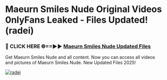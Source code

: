 # Maeurn Smiles Nude Original Videos 0nlyFans Leaked - Files Updated! (radei)

<h3>🔴 CLICK HERE 🌐==►► <a href="https://tinyurl.com/5h6xmrr3" rel="nofollow">Maeurn Smiles Nude Updated Files</a></h3>

Get Maeurn Smiles Nude and all content. Now you can access all videos and pictures of Maeurn Smiles Nude. New Updated Files 2025!

[![radei](https://i.imgur.com/KVD873Z.gif)](https://tinyurl.com/5h6xmrr3)
